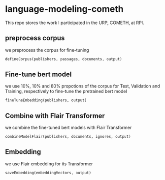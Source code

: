 # language-modeling-cometh
This repo stores the work I participated in the URP, COMETH, at RPI.

## preprocess corpus
we preprocess the corpus for fine-tuning

```python
defineCorpus(publishers, passages, documents, output)
```

## Fine-tune bert model
we use 10%, 10% and 80% propotions of the corpus for Test, Validation and Training, respectively to fine-tune the pretrained bert model
```python
fineTuneEmbedding(publishers, output)
```

## Combine with Flair Transformer
we combine the fine-tuned bert models with Flair Transformer
```python
combineModelFlair(publishers, documents, ignores, output)
```

## Embedding
we use Flair embedding for its Transformer
```python
saveEmbedding(embeddingVectors, output)
```
